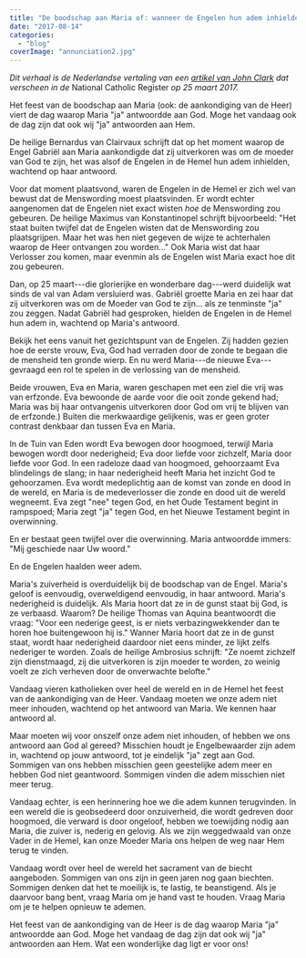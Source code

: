 ```yaml
---
title: "De boodschap aan Maria of: wanneer de Engelen hun adem inhielden"
date: "2017-08-14"
categories: 
  - "blog"
coverImage: "annunciation2.jpg"
---
```


_Dit verhaal is de Nederlandse vertaling van een_ [_artikel van John Clark_](https://www.ncregister.com/blog/johnclark/the-annunciation-when-angels-held-their-breath) _dat verscheen in de_ National Catholic Register _op 25 maart 2017._

Het feest van de boodschap aan Maria (ook: de aankondiging van de Heer) viert de dag waarop Maria "ja" antwoordde aan God. Moge het vandaag ook de dag zijn dat ook wij "ja" antwoorden aan Hem.

De heilige Bernardus van Clairvaux schrijft dat op het moment waarop de Engel Gabriël aan Maria aankondigde dat zij uitverkoren was om de moeder van God te zijn, het was alsof de Engelen in de Hemel hun adem inhielden, wachtend op haar antwoord.

Voor dat moment plaatsvond, waren de Engelen in de Hemel er zich wel van bewust dat de Menswording moest plaatsvinden. Er wordt echter aangenomen dat de Engelen niet exact wisten _hoe_ de Menswording zou gebeuren. De heilige Maximus van Konstantinopel schrijft bijvoorbeeld: "Het staat buiten twijfel dat de Engelen wisten dat de Menswording zou plaatsgrijpen. Maar het was hen niet gegeven de wijze te achterhalen waarop de Heer ontvangen zou worden…" Ook Maria wist dat haar Verlosser zou komen, maar evenmin als de Engelen wist Maria exact hoe dit zou gebeuren.

Dan, op 25 maart---die glorierijke en wonderbare dag---werd duidelijk wat sinds de val van Adam versluierd was. Gabriël groette Maria en zei haar dat zij uitverkoren was om de Moeder van God te zijn… als ze tenminste "ja" zou zeggen. Nadat Gabriël had gesproken, hielden de Engelen in de Hemel hun adem in, wachtend op Maria's antwoord.

Bekijk het eens vanuit het gezichtspunt van de Engelen. Zij hadden gezien hoe de eerste vrouw, Eva, God had verraden door de zonde te begaan die de mensheid ten gronde wierp. En nu werd Maria---de nieuwe Eva---gevraagd een rol te spelen in de verlossing van de mensheid.

Beide vrouwen, Eva en Maria, waren geschapen met een ziel die vrij was van erfzonde. Eva bewoonde de aarde voor die ooit zonde gekend had; Maria was bij haar ontvangenis uitverkoren door God om vrij te blijven van de erfzonde.) Buiten die merkwaardige gelijkenis, was er geen groter contrast denkbaar dan tussen Eva en Maria.

In de Tuin van Eden wordt Eva bewogen door hoogmoed, terwijl Maria bewogen wordt door nederigheid; Eva door liefde voor zichzelf, Maria door liefde voor God. In een radeloze daad van hoogmoed, gehoorzaamt Eva blindelings de slang; in haar nederigheid heeft Maria het inzicht God te gehoorzamen. Eva wordt medeplichtig aan de komst van zonde en dood in de wereld, en Maria is de medeverlosser die zonde en dood uit de wereld wegneemt. Eva zegt "nee" tegen God, en het Oude Testament begint in rampspoed; Maria zegt "ja" tegen God, en het Nieuwe Testament begint in overwinning.

En er bestaat geen twijfel over die overwinning. Maria antwoordde immers: "Mij geschiede naar Uw woord."

En de Engelen haalden weer adem.

Maria's zuiverheid is overduidelijk bij de boodschap van de Engel. Maria's geloof is eenvoudig, overweldigend eenvoudig, in haar antwoord. Maria's nederigheid is duidelijk. Als Maria hoort dat ze in de gunst staat bij God, is ze verbaasd. Waarom? De heilige Thomas van Aquina beantwoordt die vraag: "Voor een nederige geest, is er niets verbazingwekkender dan te horen hoe buitengewoon hij is." Wanner Maria hoort dat ze in de gunst staat, wordt haar nederigheid daardoor niet eens minder, ze lijkt zelfs nederiger te worden. Zoals de heilige Ambrosius schrijft: "Ze noemt zichzelf zijn dienstmaagd, zij die uitverkoren is zijn moeder te worden, zo weinig voelt ze zich verheven door de onverwachte belofte."

Vandaag vieren katholieken over heel de wereld en in de Hemel het feest van de aankondiging van de Heer. Vandaag moeten we onze adem niet meer inhouden, wachtend op het antwoord van Maria. We kennen haar antwoord al.

Maar moeten wij voor onszelf onze adem niet inhouden, of hebben we ons antwoord aan God al gereed? Misschien houdt je Engelbewaarder zijn adem in, wachtend op jouw antwoord, tot je eindelijk "ja" zegt aan God. Sommigen van ons hebben misschien geen geestelijke adem meer en hebben God niet geantwoord. Sommigen vinden die adem misschien niet meer terug.

Vandaag echter, is een herinnering hoe we die adem kunnen terugvinden. In een wereld die is geobsedeerd door onzuiverheid, die wordt gedreven door hoogmoed, die verward is door ongeloof, hebben we toewijding nodig aan Maria, die zuiver is, nederig en gelovig. Als we zijn weggedwaald van onze Vader in de Hemel, kan onze Moeder Maria ons helpen de weg naar Hem terug te vinden.

Vandaag wordt over heel de wereld het sacrament van de biecht aangeboden. Sommigen van ons zijn in geen jaren nog gaan biechten. Sommigen denken dat het te moeilijk is, te lastig, te beanstigend. Als je daarvoor bang bent, vraag Maria om je hand vast te houden. Vraag Maria om je te helpen opnieuw te ademen.

Het feest van de aankondiging van de Heer is de dag waarop Maria "ja" antwoordde aan God. Moge het vandaag de dag zijn dat ook wij "ja" antwoorden aan Hem. Wat een wonderlijke dag ligt er voor ons!
